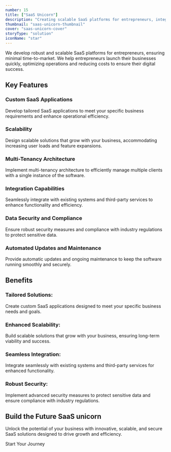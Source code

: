 ```yaml
---
number: 15
title: ["SaaS Unicorn"]
description: "Creating scalable SaaS platforms for entrepreneurs, integrating advanced technologies, reducing costs, and ensuring rapid time-to-market."
thumbnail: "saas-unicorn-thumbnail"
cover: "saas-unicorn-cover"
storyType: "solution"
iconName: "star"
---
```


We develop robust and scalable SaaS platforms for entrepreneurs, ensuring minimal time-to-market. We help entrepreneurs launch their businesses quickly, optimizing operations and reducing costs to ensure their digital success.

## Key Features

### **Custom SaaS Applications**

Develop tailored SaaS applications to meet your specific business requirements and enhance operational efficiency.

### **Scalability**

Design scalable solutions that grow with your business, accommodating increasing user loads and feature expansions.

### **Multi-Tenancy Architecture**

Implement multi-tenancy architecture to efficiently manage multiple clients with a single instance of the software.

### **Integration Capabilities**

Seamlessly integrate with existing systems and third-party services to enhance functionality and efficiency.

### **Data Security and Compliance**

Ensure robust security measures and compliance with industry regulations to protect sensitive data.

### **Automated Updates and Maintenance**

Provide automatic updates and ongoing maintenance to keep the software running smoothly and securely.

## Benefits

### Tailored Solutions:

Create custom SaaS applications designed to meet your specific business needs and goals.

### Enhanced Scalability:

Build scalable solutions that grow with your business, ensuring long-term viability and success.

### Seamless Integration:

Integrate seamlessly with existing systems and third-party services for enhanced functionality.

### Robust Security:

Implement advanced security measures to protect sensitive data and ensure compliance with industry regulations.

## Build the Future SaaS unicorn

Unlock the potential of your business with innovative, scalable, and secure SaaS solutions designed to drive growth and efficiency.

Start Your Journey
